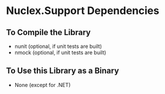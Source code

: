 Nuclex.Support Dependencies
===================================


To Compile the Library
----------------------

  * nunit (optional, if unit tests are built)
  * nmock (optional, if unit tests are built)


To Use this Library as a Binary
-------------------------------

  * None (except for .NET)